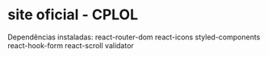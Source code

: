 # site oficial - CPLOL

Dependências instaladas: 
    react-router-dom
    react-icons
    styled-components
    react-hook-form
    react-scroll
    validator